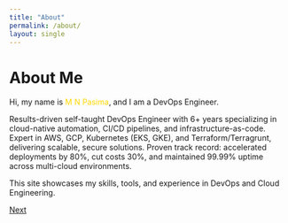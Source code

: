 ```yaml
---
title: "About"
permalink: /about/
layout: single
---
```


<div class="hero">
  <h1>About Me</h1>
  <p>Hi, my name is <span style="color: #ffd700;">M&nbsp;N Pasima</span>, and I am a DevOps Engineer.</p>
</div>

Results-driven self-taught DevOps Engineer with 6+ years specializing in cloud-native automation, CI/CD pipelines, and infrastructure-as-code. Expert in AWS, GCP, Kubernetes (EKS, GKE), and Terraform/Terragrunt, delivering scalable, secure solutions. Proven track record: accelerated deployments by 80%, cut costs 30%, and maintained 99.99% uptime across multi-cloud environments.

This site showcases my skills, tools, and experience in DevOps and Cloud Engineering.

<div class="navigation-buttons">
  <a href="{{ site.baseurl }}/skills/" class="btn btn-primary">Next</a>
</div>

